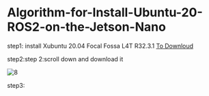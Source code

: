 # Algorithm-for-Install-Ubuntu-20-ROS2-on-the-Jetson-Nano


step1: install Xubuntu 20.04 Focal Fossa L4T R32.3.1 [To Downloud](https://forums.developer.nvidia.com/t/xubuntu-20-04-focal-fossa-l4t-r32-3-1-custom-image-for-the-jetson-nano/121768) 

step2:step 2:scroll down and download it 

![8](https://user-images.githubusercontent.com/64277741/179384870-8b9e6872-2aa8-4322-aa03-33d3b286830b.PNG)

step3: 
